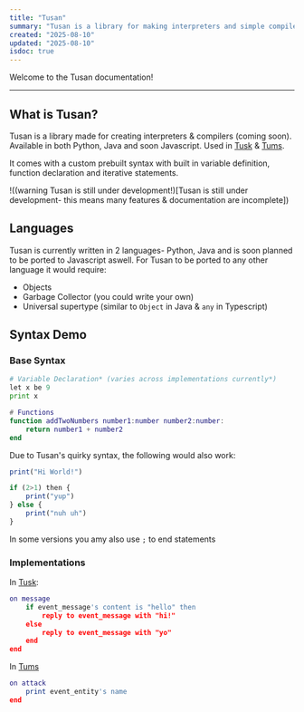 ```yaml
---
title: "Tusan"
summary: "Tusan is a library for making interpreters and simple compilers"
created: "2025-08-10"
updated: "2025-08-10"
isdoc: true
---
```


Welcome to the Tusan documentation!

---
## What is Tusan?

Tusan is a library made for creating interpreters & compilers (coming soon). Available in both Python, Java and soon Javascript. Used in [Tusk](https://tusk.tutla.net) & [Tums](/tums).

It comes with a custom prebuilt syntax with built in variable definition, function declaration and iterative statements.

!((warning Tusan is still under development!)[Tusan is still under development- this means many features & documentation are incomplete])

## Languages

Tusan is currently written in 2 languages- Python, Java and is soon planned to be ported to Javascript aswell. For Tusan to be ported to any other language it would require:
- Objects
- Garbage Collector (you could write your own)
- Universal supertype (similar to `Object` in Java & `any` in Typescript)

## Syntax Demo

### Base Syntax

```python
# Variable Declaration* (varies across implementations currently*)
let x be 9
print x
```

```lua
# Functions
function addTwoNumbers number1:number number2:number:
    return number1 + number2
end
```

Due to Tusan's quirky syntax, the following would also work:

```javascript
print("Hi World!")

if (2>1) then {
    print("yup")
} else {
    print("nuh uh")
}
```

In some versions you amy also use `;` to end statements

### Implementations

In [Tusk](/tusk):
```lua
on message
    if event_message's content is "hello" then
        reply to event_message with "hi!"
    else
        reply to event_message with "yo"
    end
end
```

In [Tums](/tums)
```lua
on attack
    print event_entity's name
end
```
